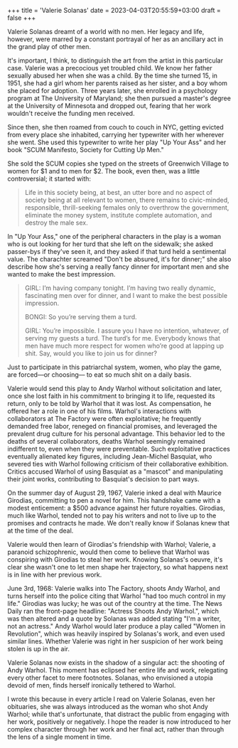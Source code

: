 +++
title = 'Valerie Solanas'
date = 2023-04-03T20:55:59+03:00
draft = false
+++

Valerie Solanas dreamt of a world with no men. Her legacy and life, however, were marred by a constant portrayal of her as an ancillary act in the grand play of other men.

It's important, I think, to distinguish the art from the artist in this particular case. Valerie was a precocious yet troubled child. We know her father sexually abused her when she was a child. By the time she turned 15, in 1951, she had a girl whom her parents raised as her sister, and a boy whom she placed for adoption. Three years later, she enrolled in a psychology program at The University of Maryland; she then pursued a master's degree at the University of Minnesota and dropped out, fearing that her work wouldn't receive the funding men received.

Since then, she then roamed from couch to couch in NYC, getting evicted from every place she inhabited, carrying her typewriter with her wherever she went. She used this typewriter to write her play "Up Your Ass" and her book "SCUM Manifesto, Society for Cutting Up Men."

She sold the SCUM copies she typed on the streets of Greenwich Village to women for $1 and to men for $2. The book, even then, was a little controversial; it started with:

> Life in this society being, at best, an utter bore and no aspect of society being at all relevant to women, there remains to civic-minded, responsible, thrill-seeking females only to overthrow the government, eliminate the money system, institute complete automation, and destroy the male sex.

In "Up Your Ass," one of the peripheral characters in the play is a woman who is out looking for her turd that she left on the sidewalk; she asked passer-bys if they've seen it, and they asked if that turd held a sentimental value. The charachter screamed "Don't be absured, it's for dinner;" she also describe how she's serving a really fancy dinner for important men and she wanted to make the best impression. 

>GIRL:  I’m having company tonight. I’m having two really dynamic, fascinating men over for dinner, and I want to make the best possible impression.
>
>BONGI:  So you’re serving them a turd.
>
>GIRL:  You’re impossible. I assure you I have no intention, whatever, of serving my guests a turd. The turd’s for me. Everybody knows that men have much more respect for women who’re good at lapping up shit. Say, would you like to join us for dinner?

Just to participate in this patriarchal system, women, who play the game, are forced––or choosing–– to eat so much shit on a daily basis.

Valerie would send this play to Andy Warhol without solicitation and later, once she lost faith in his commitment to bringing it to life, requested its return, only to be told by Warhol that it was lost. As compensation, he offered her a role in one of his films. Warhol's interactions with collaborators at The Factory were often exploitative; he frequently demanded free labor, reneged on financial promises, and leveraged the prevalent drug culture for his personal advantage. This behavior led to the deaths of several collaborators, deaths Warhol seemingly remained indifferent to, even when they were preventable. Such exploitative practices eventually alienated key figures, including Jean-Michel Basquiat, who severed ties with Warhol following criticism of their collaborative exhibition. Critics accused Warhol of using Basquiat as a "mascot" and manipulating their joint works, contributing to Basquiat's decision to part ways.

On the summer day of August 29, 1967, Valerie inked a deal with Maurice Girodias, committing to pen a novel for him. This handshake came with a modest enticement: a $500 advance against her future royalties. Girodias, much like Warhol, tended not to pay his writers and not to live up to the promises and contracts he made. We don't really know if Solanas knew that at the time of the deal.

Valerie would then learn of Girodias's friendship with Warhol; Valerie, a paranoid schizophrenic, would then come to believe that Warhol was conspiring with Girodias to steal her work. Knowing Solanas's oeuvre, it's clear she wasn't one to let men shape her trajectory, so what happens next is in line with her previous work.

June 3rd, 1968: Valerie walks into The Factory, shoots Andy Warhol, and turns herself into the police citing that Warhol "had too much control in my life." Girodias was lucky; he was out of the country at the time. The News Daily ran the front-page headline: "Actress Shoots Andy Warhol.", which was then altered and a quote by Solanas was added stating "I'm a writer, not an actress." Andy Warhol would later produce a play called "Women in Revolution", which was heavily inspired by Solanas's work, and even used similar lines. Whether Valerie was right in her suspicion of her work being stolen is up in the air.

Valerie Solanas now exists in the shadow of a singular act: the shooting of Andy Warhol. This moment has eclipsed her entire life and work, relegating every other facet to mere footnotes. Solanas, who envisioned a utopia devoid of men, finds herself ironically tethered to Warhol. 

I wrote this because in every article I read on Valerie Solanas, even her obituaries, she was always introduced as the woman who shot Andy Warhol; while that's unfortunate, that distract the public from engaging with her work, positively or negatively. I hope the reader is now introduced to her complex character through her work and her final act, rather than through the lens of a single moment in time. 